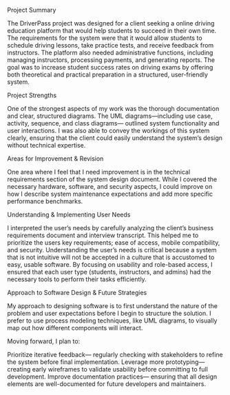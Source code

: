 Project Summary

The DriverPass project was designed for a client seeking a online driving education platform that would help students to succeed in their own time. The requirements for the system were that it would allow students to schedule driving lessons, take practice tests, and receive feedback from instructors. The platform also needed administrative functions, including managing instructors, processing payments, and generating reports. The goal was to increase student success rates on driving exams by offering both theoretical and practical preparation in a structured, user-friendly system.

Project Strengths

One of the strongest aspects of my work was the thorough documentation and clear, structured diagrams. The UML diagrams—including use case, activity, sequence, and class diagrams— outlined system functionality and user interactions. I was also able to convey the workings of this system clearly, ensuring that the client could easily understand the system’s design without technical expertise.

Areas for Improvement & Revision

One area where I feel that I need improvement is in the technical requirements section of the system design document. While I covered the necessary hardware, software, and security aspects, I could improve on how I describe system maintenance expectations and add more specific performance benchmarks.

Understanding & Implementing User Needs

I interpreted the user’s needs by carefully analyzing the client’s business requirements document and interview transcript. This helped me to prioritize the users key requirements; ease of access, mobile compatibility, and security. Understanding the user’s needs is critical because a system that is not intuitive will not be accepted in a culture that is accustomed to easy, usable software. By focusing on usability and role-based access, I ensured that each user type (students, instructors, and admins) had the necessary tools to perform their tasks efficiently.

Approach to Software Design & Future Strategies

My approach to designing software is to first understand the nature of the problem and user expectations before I begin to structure the solution. I prefer to use process modeling techniques, like UML diagrams, to visually map out how different components will interact. 

Moving forward, I plan to:

Prioritize iterative feedback— regularly checking with stakeholders to refine the system before final implementation.
Leverage more prototyping— creating early wireframes to validate usability before committing to full development.
Improve documentation practices— ensuring that all design elements are well-documented for future developers and maintainers.

